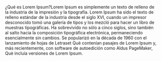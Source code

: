 ¿Qué es Lorem Ipsum?Lorem Ipsum es simplemente un texto de relleno de la industria de la impresión y la
tipografía. Lorem Ipsum ha sido el texto de relleno estándar de la industria desde el siglo XVI, cuando un 
impresor desconocido tomó una galería de tipos y los mezcló para hacer un libro de muestras tipográficas. Ha 
sobrevivido no sólo a cinco siglos, sino también al salto hacia la composición tipográfica electrónica,
permaneciendo esencialmente sin cambios. Se popularizó en la década de 1960 con el lanzamiento de hojas de 
Letraset Què contenían pasajes de Lorem Ipsum y, más recientemente, con software de autoedición como Aldus
PageMaker, Què incluía versiones de Lorem Ipsum.